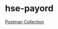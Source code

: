 # hse-payord

[Postman Collection](https://web.postman.co/workspace/d3b4d30f-3bd9-4ad3-ae0c-87535d10ed59)